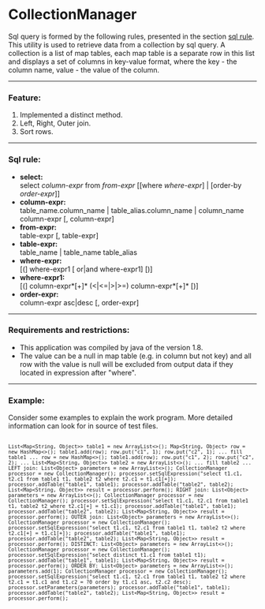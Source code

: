 # CollectionManager

Sql query is formed by the following rules, presented in the section [sql rule](#sqlrule).
This utility is used to retrieve data from a collection by sql query.
A collection is a list of map tables, each map table is a separate row in this list
and displays a set of columns in key-value format,
where the key - the column name, value - the value of the column.

-----
### Feature:

1. Implemented a distinct method.
2. Left, Right, Outer join.
3. Sort rows.

-----
### <a name="sqlrule"></a>Sql rule:

* **select:**<br/>
select *column-expr* from *from-expr* [[where *where-expr*] | [order-by *order-expr*]]<br/>
* **column-expr:**<br/>
table_name.column_name | table_alias.column_name | column_name<br/>
column-expr [, column-expr]<br/>
* **from-expr:**<br/>
table-expr [, table-expr]<br/>
* **table-expr:**<br/>
table_name | table_name table_alias<br/>
* **where-expr:**<br/>
[(] where-expr1 [ or|and where-expr1] [)]<br/>
* **where-expr1:**<br/>
[(] column-expr*[+]* (<|<=|>|>=) column-expr*[+]* [)]<br/>
* **order-expr:**<br/>
column-expr asc|desc [, order-expr]<br/>

-----

### Requirements and restrictions:
* This application was compiled by java of the version 1.8.
* The value can be a null in map table (e.g. in column but not key) and all row with the value is null will be excluded from output data if they located in expression after "where".

-----
### Example:
Consider some examples to explain the work program.
More detailed information can look for in source of test files.<pre><code>
`List<Map<String, Object>> table1 = new ArrayList<>();
Map<String, Object> row = new HashMap<>();
table1.add(row);
row.put("c1", 1);
row.put("c2", 1);
... fill table1 ...
row = new HashMap<>();
table1.add(row);
row.put("c1", 2);
row.put("c2", 2);
...
List<Map<String, Object>> table2 = new ArrayList<>();
... fill table2 ...
    LEFT join:
List<Object> parameters = new ArrayList<>();
CollectionManager processor = new CollectionManager();
processor.setSqlExpression("select t1.c1, t2.c1 from table1 t1, table2 t2 where t2.c1 = t1.c1[+]);
processor.addTable("table1", table1);
processor.addTable("table2", table2);
List<Map<String, Object>> result = processor.perform();
    RIGHT join:
List<Object> parameters = new ArrayList<>();
CollectionManager processor = new CollectionManager();
processor.setSqlExpression("select t1.c1, t2.c1 from table1 t1, table2 t2 where t2.c1[+] = t1.c1);
processor.addTable("table1", table1);
processor.addTable("table2", table2);
List<Map<String, Object>> result = processor.perform();
    OUTER join:
List<Object> parameters = new ArrayList<>();
CollectionManager processor = new CollectionManager();
processor.setSqlExpression("select t1.c1, t2.c1 from table1 t1, table2 t2 where t2.c1[+] = t1.c1[+]);
processor.addTable("table1", table1);
processor.addTable("table2", table2);
List<Map<String, Object>> result = processor.perform();
    DISTINCT:
List<Object> parameters = new ArrayList<>();
CollectionManager processor = new CollectionManager();
processor.setSqlExpression("select distinct t1.c1 from table1 t1);
processor.addTable("table1", table1);
List<Map<String, Object>> result = processor.perform();
    ORDER BY:
List<Object> parameters = new ArrayList<>();
parameters.add(1);
CollectionManager processor = new CollectionManager();
processor.setSqlExpression("select t1.c1, t2.c1 from table1 t1, table2 t2 where t2.c1 = t1.c1 and t1.c2 = ?0 order by t1.c1 asc, t2.c2 desc);
processor.setParameters(parameters);
processor.addTable("table1", table1);
processor.addTable("table2", table2);
List<Map<String, Object>> result = processor.perform();`
</code></pre>